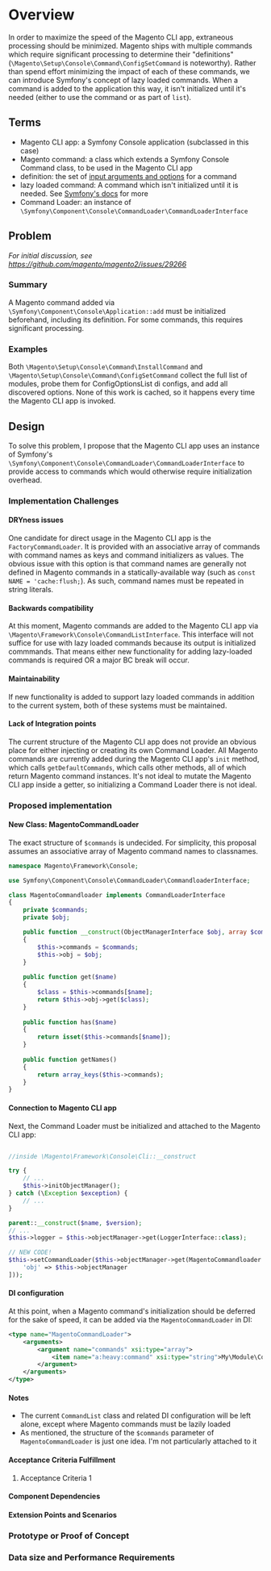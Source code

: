 # Overview

In order to maximize the speed of the Magento CLI app, extraneous processing should be minimized. Magento ships with multiple commands which require significant processing to determine their "definitions" (`\Magento\Setup\Console\Command\ConfigSetCommand` is noteworthy). Rather than spend effort minimizing the impact of each of these commands, we can introduce Symfony's concept of lazy loaded commands. When a command is added to the application this way, it isn't initialized until it's needed (either to use the command or as part of `list`).

## Terms

- Magento CLI app: a Symfony Console application (subclassed in this case)
- Magento command: a class which extends a Symfony Console Command class, to be used in the Magento CLI app
- definition: the set of [input arguments and options](https://symfony.com/doc/4.4/console/input.html) for a command
- lazy loaded command: A command which isn't initialized until it is needed. See [Symfony's docs](https://symfony.com/doc/4.4/console/lazy_commands.html) for more
- Command Loader: an instance of `\Symfony\Component\Console\CommandLoader\CommandLoaderInterface`

## Problem

_For initial discussion, see https://github.com/magento/magento2/issues/29266_

### Summary
A Magento command added via `\Symfony\Component\Console\Application::add` must be initialized beforehand, including its definition. For some commands, this requires significant processing.

### Examples

Both `\Magento\Setup\Console\Command\InstallCommand` and `\Magento\Setup\Console\Command\ConfigSetCommand` collect the full list of modules, probe them for ConfigOptionsList di configs, and add all discovered options. None of this work is cached, so it happens every time the Magento CLI app is invoked.


## Design

To solve this problem, I propose that the Magento CLI app uses an instance of Symfony's `\Symfony\Component\Console\CommandLoader\CommandLoaderInterface` to provide access to commands which would otherwise require initialization overhead.

### Implementation Challenges

#### DRYness issues

One candidate for direct usage in the Magento CLI app is the `FactoryCommandLoader`. It is provided with an associative array of commands with command names as keys and command initializers as values. The obvious issue with this option is that command names are generally not defined in Magento commands in a statically-available way (such as `const NAME = 'cache:flush;`). As such, command names must be repeated in string literals.

#### Backwards compatibility

At this moment, Magento commands are added to the Magento CLI app via `\Magento\Framework\Console\CommandListInterface`. This interface will not suffice for use with lazy loaded commands because its output is initialized commmands. That means either new functionality for adding lazy-loaded commands is required OR a major BC break will occur.

#### Maintainability

If new functionality is added to support lazy loaded commands in addition to the current system, both of these systems must be maintained.

#### Lack of Integration points

The current structure of the Magento CLI app does not provide an obvious place for either injecting or creating its own Command Loader. All Magento commands are currently added during the Magento CLI app's `init` method, which calls `getDefaultCommands`, which calls other methods, all of which return Magento command instances. It's not ideal to mutate the Magento CLI app inside a getter, so initializing a Command Loader there is not ideal.

### Proposed implementation

#### New Class: MagentoCommandLoader

The exact structure of `$commands` is undecided. For simplicity, this proposal assumes an associative array of Magento command names to classnames.

```php
namespace Magento\Framework\Console;

use Symfony\Component\Console\CommandLoader\CommandloaderInterface;

class MagentoCommandloader implements CommandLoaderInterface
{
    private $commands;
	private $obj;

    public function __construct(ObjectManagerInterface $obj, array $commands = [])
    {
        $this->commands = $commands;
		$this->obj = $obj;
    }
	
	public function get($name)
	{
	    $class = $this->commands[$name];
	    return $this->obj->get($class);
	}
	
	public function has($name)
	{
	    return isset($this->commands[$name]);
    }
	
	public function getNames()
	{
	    return array_keys($this->commands);
    }
}
```

#### Connection to Magento CLI app

Next, the Command Loader must be initialized and attached to the Magento CLI app:
```php

//inside \Magento\Framework\Console\Cli::__construct

try {
    // ...
	$this->initObjectManager();
} catch (\Exception $exception) {
    // ...
}

parent::__construct($name, $version);
// ...
$this->logger = $this->objectManager->get(LoggerInterface::class);

// NEW CODE!
$this->setCommandLoader($this->objectManager->get(MagentoCommandloader::class, [
    'obj' => $this->objectManager
]));
```

#### DI configuration
At this point, when a Magento command's initialization should be deferred for the sake of speed, it can be added via the `MagentoCommandLoader` in DI:

```xml
<type name="MagentoCommandLoader">
    <arguments>
        <argument name="commands" xsi:type="array">
            <item name="a:heavy:command" xsi:type="string">My\Module\Commands\HeavyCommand</item>
        </argument>
    </arguments>
</type>
```

#### Notes

* The current `CommandList` class and related DI configuration will be left alone, except where Magento commands must be lazily loaded
* As mentioned, the structure of the `$commands` parameter of `MagentoCommandLoader` is just one idea. I'm not particularly attached to it











<!-- In this section provide relevant details at a high level, including the introduction of any new technologies being utilized for the design. 

Hints:
1. What breaking changes are expected? 
1. What information will be logged?
1. New data or config that should be propagated from dev to production?
1. Will this work on read-only filesystem? If no, provide details about what functionality requires writable filesystem.
1. Does this increase downtime?
1. What data or code migration is required? Describe possible ways of automatic migration, as well as highlight what can be done only manually.
1. Is there existing open source solution that can be used here? Can it be implemented using existing Magento feature?
1. Is any performance degradation expected, including application under high load?
1. Will it influence horizontal scalability of Magento? Does it introduce new tables? New foreign Keys? Can it be put to separate database? Is it failsafe?
1. Any new vulnerability type possible?
   1. New entry point introduced?
   1. Store or user data exposed?
   1. Is encryption needed?
   1. New ACL rule is needed?
1. New type of tests needed? New static tests?
1. Any staged content? How will it work with staged content?
1. Any new cacheable content? What pages will have to be invalidated if the content changes? Any new pages? More versions of existing content should be cached? Modifications to caching engine?
1. Is it isolated? Is it a routine work that does not require domain knowledge?
-->

#### Acceptance Criteria Fulfillment

<!-- If the document is intended for an existing story/task, provide alignment with its acceptance criteria. -->

1. Acceptance Criteria 1
  <!-- Description how acceptance criteria will be achieved --> 

#### Component Dependencies

<!-- List of components or epics that should be implemented to finish this epic --> 

#### Extension Points and Scenarios

<!-- In this section describe customization points that can be used by third party developers to customize behavior described in design -->

### Prototype or Proof of Concept

<!-- Is a proof of concept available for the design? If so provide a git gist or branch demonstrating the design. --> 

### Data size and Performance Requirements

<!-- If new behaviour is planned to be implemented, data and performance requirements must be described here. No significant resource consumption growth is allowed. --> 

